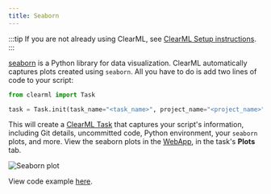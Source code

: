 ```yaml
---
title: Seaborn
---
```


:::tip
If you are not already using ClearML, see [ClearML Setup instructions](../clearml_sdk/clearml_sdk_setup).
:::


[seaborn](https://seaborn.pydata.org/) is a Python library for data visualization. 
ClearML automatically captures plots created using `seaborn`. All you have to do is add two
lines of code to your script:

```python
from clearml import Task

task = Task.init(task_name="<task_name>", project_name="<project_name>")
```

This will create a [ClearML Task](../fundamentals/task.md) that captures your script's information, including Git details,
uncommitted code, Python environment, your `seaborn` plots, and more. View the seaborn plots in the [WebApp](../webapp/webapp_overview.md), 
in the task's **Plots** tab.

![Seaborn plot](../img/integrations_seaborn_plots.png)

View code example [here](https://github.com/clearml/clearml/blob/master/examples/frameworks/matplotlib/matplotlib_example.py). 
